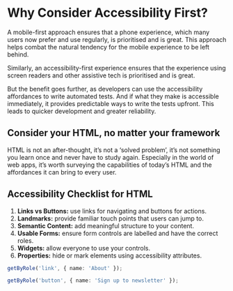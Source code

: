 # Why Consider Accessibility First?

A mobile-first approach ensures that a phone experience, which many users now prefer and use regularly, is prioritised and is great. This approach helps combat the natural tendency for the mobile experience to be left behind.

Similarly, an accessibility-first experience ensures that the experience using screen readers and other assistive tech is prioritised and is great.

But the benefit goes further, as developers can use the accessibility affordances to write automated tests. And if what they make is accessible immediately, it provides predictable ways to write the tests upfront. This leads to quicker development and greater reliability.

## Consider your HTML, no matter your framework

HTML is not an after-thought, it’s not a ‘solved problem’, it’s not something you learn once and never have to study again. Especially in the world of web apps, it’s worth surveying the capabilities of today’s HTML and the affordances it can bring to every user.

## Accessibility Checklist for HTML

1. **Links vs Buttons:** use links for navigating and buttons for actions.
1. **Landmarks:** provide familiar touch points that users can jump to.
2. **Semantic Content:** add meaningful structure to your content.
3. **Usable Forms:** ensure form controls are labelled and have the correct roles.
4. **Widgets:** allow everyone to use your controls.
5. **Properties:** hide or mark elements using accessibility attributes.

```ts
getByRole('link', { name: 'About' });

getByRole('button', { name: 'Sign up to newsletter' });
```
